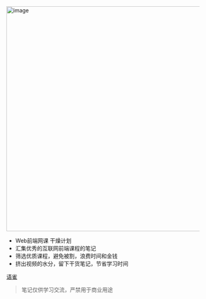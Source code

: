 <img width="586" alt="image" src="https://user-images.githubusercontent.com/26575685/195151225-75ed2fbd-f598-4f25-bd55-076b200fcdde.png">

- Web前端网课 干燥计划
- 汇集优秀的互联网前端课程的笔记
- 筛选优质课程，避免被割，浪费时间和金钱
- 挤出视频的水分，留下干货笔记，节省学习时间

[语雀](https://www.yuque.com/mewcoder/dry)

> 笔记仅供学习交流，严禁用于商业用途
